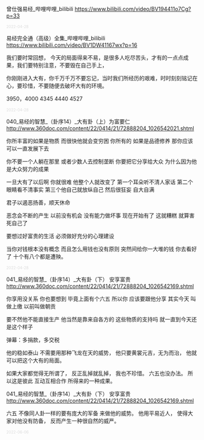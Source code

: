 
曾仕强易经_哔哩哔哩_bilibili
https://www.bilibili.com/video/BV194411o7Cg?p=33

<font size="1" style="color:#DCDCDC">2022-04-28</font>

易经完全通（高级）全集_哔哩哔哩_bilibili
https://www.bilibili.com/video/BV1DW41167wx?p=16

我们要时常回想， 今天的局面得来不易，是很多人吃尽苦头，才有的一点点成果，我们要特别注意，不要毁在自己手上，

你刚刚进入大有，你千万千万不要忘记，当时我们所经历的艰难，时时刻刻铭记在心，要珍惜，不要随便去破坏大有的环境。

3950，4000
4345
4440
4527

<font size="1" style="color:#DCDCDC">2022-04-28</font>

040_易经的智慧_（卦序14）_大有卦（上）为富要仁
http://www.360doc.com/content/22/0414/21/72888204_1026542021.shtml

你所丰富的如果是物质
而很快他就会变穷困
你所有的
如果是品德修养
那你应该可以一直发展下去

你不要一个人躺在那里
或者少数人去控制垄断
你要把它分享给大众
为什么因为他是大众努力的成果

一旦大有了以后啊
你就很难
他整个人就改变了
第一个耳朵听不清人家话
第二个眼睛看不清事实
第三个他自己就放纵自己
然后很狂妄
自大自满

君子以遏恶扬善，顺天休命

恶念会不断的产生
以前没有机会
没有能力做坏事
现在开始有了
这就糟糕
就算害死自己了

要想过好富贵的生活
必须做好充分的心理建设

当你对钱根本没有概念
而且怎么用钱也没有原则
突然间给你一大堆的钱
你去看好了
十个有八个都是遭殃。

<font size="1" style="color:#DCDCDC">2022-04-28</font>

041_易经的智慧_（卦序14）_大有卦（下） 安享富贵
http://www.360doc.com/content/22/0414/21/72888204_1026542169.shtml

你享用没关系
你也要想到
毕竟上面有个六五
所以你
应该要跟他分享
其实今天
叫做上缴
以前叫做朝贡

要不然他不能直接生产
他当然是靠来自各方的
这些物质的支持吗
就一直到今天还是这个样子

弹幕：多捐款，多交税

他的稳如泰山
不需要用那种飞龙在天的威势，
他只要黄裳元吉，无为而治，
他就可以把这个大有的局面。

如果大家都觉得无所谓了，
反正乱掉就乱掉，
我也不珍惜。
六五也没办法。
所以这是彼此
互动互相合作
所得来的一种成果。

041_易经的智慧_（卦序14）_大有卦（下） 安享富贵
http://www.360doc.com/content/22/0414/21/72888204_1026542169.shtml

六五
不像同人卦一样的要有庞大的军备
来做他的威势。
他用平易近人，
使得大家对他没有防备，
反而产生一种很自然的威严。

<font size="1" style="color:#DCDCDC">2022-06-06</font>

